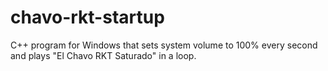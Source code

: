 # chavo-rkt-startup
C++ program for Windows that sets system volume to 100% every second and plays "El Chavo RKT Saturado" in a loop.
